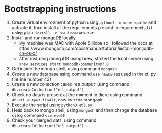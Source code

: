 # Bootstrapping instructions

1. Create virtual environment of python using ``python3 -m venv <path>`` and activate it, then install all the requirements present in requirements.txt using ``pip3 install -r requirements.txt``
2. Install and run mongoDB locally
    * My machine was MAC with Apple Sillicon so I followed the docs at https://www.mongodb.com/docs/manual/tutorial/install-mongodb-on-os-x/
    * After installing mongoDB using brew, started the local server using ``brew services start mongodb-community@7.0``
3. Get inside the mongo shell, using command ``mongosh``
4. Create a new database using command ``use newDB`` (as used in the etl.py file line number 43)
5. Create a new collection called 'etl_output' using command ``db.createCollection("etl_output")``
6. Check no data is present at the moment in there using command ``db.etl_output.find()``, now exit the mongosh
7. Execute the script using ``python3 etl.py``
8. Head back to mongo shell, using ``mongosh`` and then change the database using command ``use newDB``
9. Check your merged data, using command ``db.createCollection("etl_output")``
